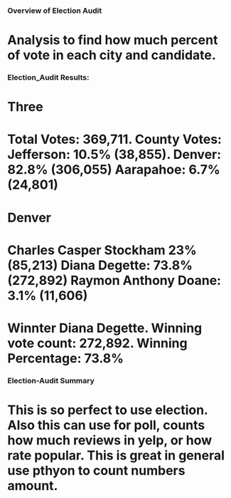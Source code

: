 ### Overview of Election Audit
# Analysis to find how much percent of vote in each city and candidate. 

### Election_Audit Results:
# Three
# Total Votes: 369,711. County Votes: Jefferson: 10.5% (38,855). Denver: 82.8% (306,055) Aarapahoe: 6.7% (24,801)
# Denver
# Charles Casper Stockham 23% (85,213) Diana Degette: 73.8% (272,892) Raymon Anthony Doane: 3.1% (11,606)
# Winnter Diana Degette. Winning vote count: 272,892. Winning Percentage: 73.8%
### Election-Audit Summary
# This is so perfect to use election. Also this can use for poll, counts how much reviews in yelp, or how rate popular. This is great in general use pthyon to count numbers amount.
